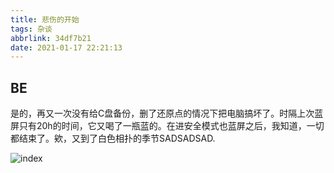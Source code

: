 ```yaml
---
title: 悲伤的开始
tags: 杂谈
abbrlink: 34df7b21
date: 2021-01-17 22:21:13
---
```


## BE

是的，再又一次没有给C盘备份，删了还原点的情况下把电脑搞坏了。时隔上次蓝屏只有20h的时间，它又喝了一瓶蓝的。在进安全模式也蓝屏之后，我知道，一切都结束了。欸，又到了白色相扑的季节SADSADSAD.



![index](https://i.loli.net/2021/01/19/XcIkpvnmeT5P8D4.jpg)

